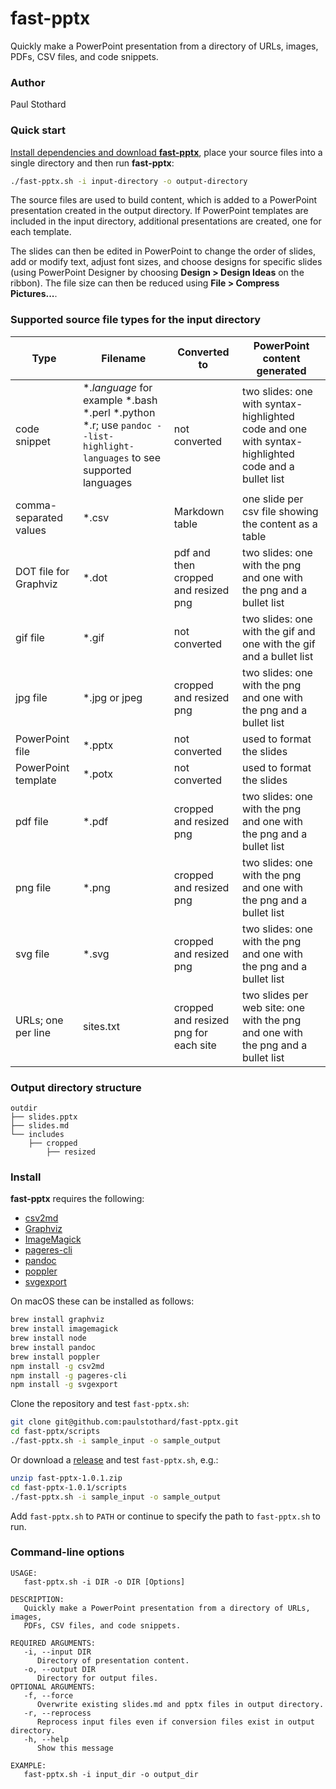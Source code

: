# fast-pptx

Quickly make a PowerPoint presentation from a directory of URLs, images, PDFs, CSV files, and code snippets.


### Author

Paul Stothard


### Quick start

[Install dependencies and download **fast-pptx**](#install), place your source files into a single directory and then run **fast-pptx**:

```bash
./fast-pptx.sh -i input-directory -o output-directory
```

The source files are used to build content, which is added to a PowerPoint presentation created in the output directory. If PowerPoint templates are included in the input directory, additional presentations are created, one for each template.

The slides can then be edited in PowerPoint to change the order of slides, add or modify text, adjust font sizes, and choose designs for specific slides (using PowerPoint Designer by choosing **Design > Design Ideas** on the ribbon). The file size can then be reduced using **File > Compress Pictures...**.

### Supported source file types for the input directory

| Type                   | Filename                                                                                                                     | Converted to                          | PowerPoint content generated                                                                        |
|------------------------|------------------------------------------------------------------------------------------------------------------------------|---------------------------------------|-----------------------------------------------------------------------------------------------------|
| code snippet           | \*.*language* for example \*.bash \*.perl \*.python \*.r; use `pandoc --list-highlight-languages` to see supported languages | not converted                         | two slides: one with syntax-highlighted code and one with syntax-highlighted code and a bullet list |
| comma-separated values | \*.csv                                                                                                                       | Markdown table                        | one slide per csv file showing the content as a table                                               |
| DOT file for Graphviz  | \*.dot                                                                                                                       | pdf and then cropped and resized png  | two slides: one with the png and one with the png and a bullet list                                 |
| gif file               | \*.gif                                                                                                                       | not converted                         | two slides: one with the gif and one with the gif and a bullet list                                 |
| jpg file               | \*.jpg or jpeg                                                                                                               | cropped and resized png               | two slides: one with the png and one with the png and a bullet list                                 |
| PowerPoint file        | \*.pptx                                                                                                                      | not converted                         | used to format the slides                                                                           |
| PowerPoint template    | \*.potx                                                                                                                      | not converted                         | used to format the slides                                                                           |
| pdf file               | \*.pdf                                                                                                                       | cropped and resized png               | two slides: one with the png and one with the png and a bullet list                                 |
| png file               | \*.png                                                                                                                       | cropped and resized png               | two slides: one with the png and one with the png and a bullet list                                 |
| svg file               | \*.svg                                                                                                                       | cropped and resized png               | two slides: one with the png and one with the png and a bullet list                                 |
| URLs; one per line     | sites.txt                                                                                                                    | cropped and resized png for each site | two slides per web site: one with the png and one with the png and a bullet list                    |

### Output directory structure

```
outdir
├── slides.pptx
├── slides.md
└── includes
    ├── cropped
        ├── resized
```

### Install

**fast-pptx** requires the following:

* [csv2md](https://github.com/pstaender/csv2md)
* [Graphviz](https://graphviz.org)
* [ImageMagick](https://imagemagick.org)
* [pageres-cli](https://github.com/sindresorhus/pageres-cli)
* [pandoc](https://pandoc.org)
* [poppler](https://poppler.freedesktop.org)
* [svgexport](https://github.com/shakiba/svgexport)

On macOS these can be installed as follows:

```bash
brew install graphviz
brew install imagemagick
brew install node
brew install pandoc
brew install poppler
npm install -g csv2md
npm install -g pageres-cli
npm install -g svgexport
```

Clone the repository and test `fast-pptx.sh`:

```bash
git clone git@github.com:paulstothard/fast-pptx.git
cd fast-pptx/scripts
./fast-pptx.sh -i sample_input -o sample_output
```

Or download a [release](https://github.com/paulstothard/fast-pptx/releases/) and test `fast-pptx.sh`, e.g.:

```bash
unzip fast-pptx-1.0.1.zip
cd fast-pptx-1.0.1/scripts
./fast-pptx.sh -i sample_input -o sample_output
```

Add `fast-pptx.sh` to `PATH` or continue to specify the path to `fast-pptx.sh` to run.

### Command-line options

```
USAGE:
   fast-pptx.sh -i DIR -o DIR [Options]

DESCRIPTION:
   Quickly make a PowerPoint presentation from a directory of URLs, images,
   PDFs, CSV files, and code snippets.

REQUIRED ARGUMENTS:
   -i, --input DIR
      Directory of presentation content.
   -o, --output DIR
      Directory for output files.
OPTIONAL ARGUMENTS:
   -f, --force
      Overwrite existing slides.md and pptx files in output directory.
   -r, --reprocess
      Reprocess input files even if conversion files exist in output directory.
   -h, --help
      Show this message

EXAMPLE:
   fast-pptx.sh -i input_dir -o output_dir  
```
